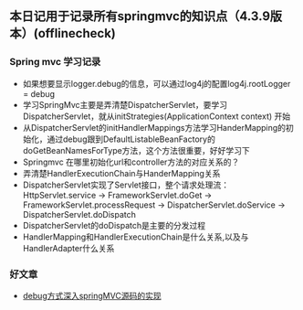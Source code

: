 ## 本日记用于记录所有springmvc的知识点（4.3.9版本）(offlinecheck)
### Spring mvc 学习记录
-   如果想要显示logger.debug的信息，可以通过log4j的配置log4j.rootLogger = debug
-   学习SpringMvc主要是弄清楚DispatcherServlet，要学习DispatcherServlet，就从initStrategies(ApplicationContext context) 开始
-   从DispatcherServlet的initHandlerMappings方法学习HanderMapping的初始化，通过debug跟到DefaultListableBeanFactory的doGetBeanNamesForType方法，这个方法很重要，好好学习下
-   Springmvc 在哪里初始化url和controller方法的对应关系的？
-   弄清楚HandlerExecutionChain与HanderMapping关系
-   DispatcherServlet实现了Servlet接口，整个请求处理流：HttpServlet.service -> FrameworkServlet.doGet -> FrameworkServlet.processRequest -> DispatcherServlet.doService -> DispatcherServlet.doDispatch
-   DispatcherServlet的doDispatch是主要的分发过程
-   HandlerMapping和HandlerExecutionChain是什么关系,以及与HandlerAdapter什么关系
### 好文章
- [debug方式深入springMVC源码的实现](https://www.jianshu.com/p/fd19e464697d)


